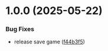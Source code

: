 # 1.0.0 (2025-05-22)


### Bug Fixes

* release save game ([f44b3f5](https://github.com/KhanhTQ-hub/com.ktgame.save/commit/f44b3f5a3d70d9a741eb0f8a11c3a8b495e57805))
